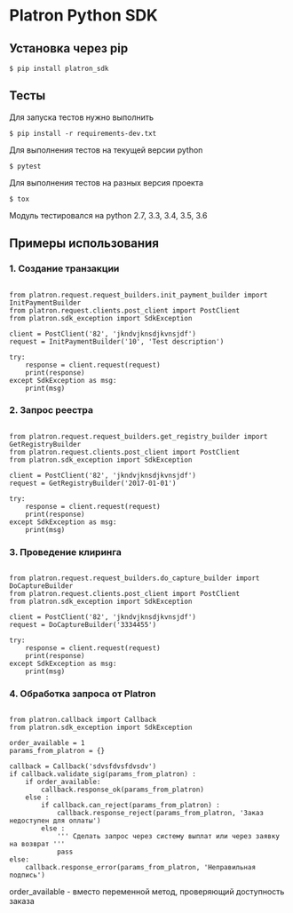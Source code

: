 Platron Python SDK
===============
## Установка через pip

<pre><code>$ pip install platron_sdk</pre></code>

## Тесты

Для запуска тестов нужно выполнить

<pre><code>$ pip install -r requirements-dev.txt</pre></code>

Для выполнения тестов на текущей версии python

<pre><code>$ pytest</pre></code>

Для выполнения тестов на разных версия проекта

<pre><code>$ tox</pre></code>

Модуль тестировался на python 2.7, 3.3, 3.4, 3.5, 3.6

## Примеры использования

### 1. Создание транзакции

<pre><code>
from platron.request.request_builders.init_payment_builder import InitPaymentBuilder
from platron.request.clients.post_client import PostClient
from platron.sdk_exception import SdkException

client = PostClient('82', 'jkndvjknsdjkvnsjdf')
request = InitPaymentBuilder('10', 'Test description')

try:
    response = client.request(request)
    print(response)
except SdkException as msg:
    print(msg)
</pre></code>

### 2. Запрос реестра

<pre><code>
from platron.request.request_builders.get_registry_builder import GetRegistryBuilder
from platron.request.clients.post_client import PostClient
from platron.sdk_exception import SdkException

client = PostClient('82', 'jkndvjknsdjkvnsjdf')
request = GetRegistryBuilder('2017-01-01')

try:
    response = client.request(request)
    print(response)
except SdkException as msg:
    print(msg)
</pre></code>

### 3. Проведение клиринга 

<pre><code>
from platron.request.request_builders.do_capture_builder import DoCaptureBuilder
from platron.request.clients.post_client import PostClient
from platron.sdk_exception import SdkException

client = PostClient('82', 'jkndvjknsdjkvnsjdf')
request = DoCaptureBuilder('3334455')

try:
    response = client.request(request)
    print(response)
except SdkException as msg:
    print(msg)
</pre></code>

### 4. Обработка запроса от Platron

<pre><code>
from platron.callback import Callback
from platron.sdk_exception import SdkException

order_available = 1
params_from_platron = {}

callback = Callback('sdvsfdvsfdvsdv')
if callback.validate_sig(params_from_platron) :
    if order_available:
        callback.response_ok(params_from_platron)
    else :
        if callback.can_reject(params_from_platron) :
            callback.response_reject(params_from_platron, 'Заказ недоступен для оплаты')
        else :
            ''' Сделать запрос через систему выплат или через заявку на возврат '''
            pass
else:
    callback.response_error(params_from_platron, 'Неправильная подпись')
</pre></code>

order_available - вместо переменной метод, проверяющий доступность заказа